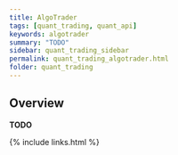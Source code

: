 ```yaml
---
title: AlgoTrader
tags: [quant_trading, quant_api]
keywords: algotrader
summary: "TODO"
sidebar: quant_trading_sidebar
permalink: quant_trading_algotrader.html
folder: quant_trading
---
```


## Overview

**TODO**

{% include links.html %}

